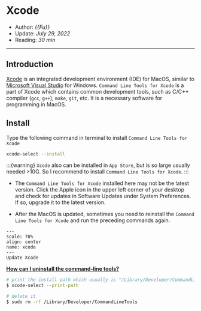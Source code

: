 # Xcode

- Author: *{{Fu}}*
- Update: *July 29, 2022*
- Reading: *30 min*

---


## Introduction

[Xcode](https://developer.apple.com/cn/xcode/) is an integrated development environment (IDE) for MacOS, similar to [Microsoft Visual Studio](https://visualstudio.microsoft.com/) for Windows. `Command Line Tools for Xcode` is a part of Xcode which contains common development tools, such as C/C++ compiler (`gcc`, `g++`), `make`, `git`, etc. It is a necessary software for programming in MacOS.



## Install

Type the following command in terminal to install `Command Line Tools for Xcode`

```bash
xcode-select --install
```

:::{warning}
`Xcode` also can be installed in `App Store`, but is so large usually needed >10G. So I recommend to install `Command Line Tools for Xcode`.
:::

- The `Command Line Tools for Xcode` installed here may not be the latest version. Click the Apple icon in the upper left corner of your desktop and check for updates in Software Updates under System Preferences. If so, upgrade it to the latest version. 

- After the MacOS is updated, sometimes you need to reinstall the `Command Line Tools for Xcode` and run the preceding commands again.

```{figure} ./img/Xcode-1.jpg
---
scale: 70%
align: center
name: xcode
---
Update Xcode
```



[**How can I uninstall the command-line tools?**](https://developer.apple.com/library/archive/technotes/tn2339/_index.html#//apple_ref/doc/uid/DTS40014588-CH1-HOW_CAN_I_UNINSTALL_THE_COMMAND_LINE_TOOLS_)


```bash
# print the install path which usually is "/Library/Developer/CommandLineTools"
$ xcode-select --print-path

# delete it
$ sudo rm -rf /Library/Developer/CommandLineTools
```
